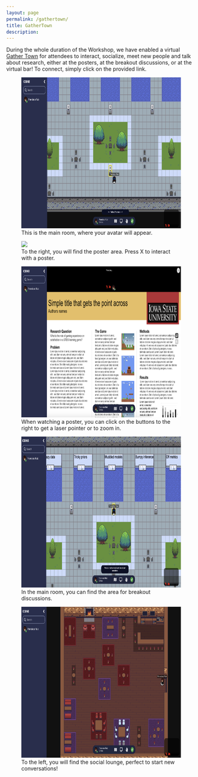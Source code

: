 ```yaml
---
layout: page
permalink: /gathertown/
title: GatherTown
description:
---
```


During the whole duration of the Workshop, we have enabled a virtual [Gather Town](
https://neurips.gather.town/app/5163xhrHdSWrUZsG/ICBINB) for attendees to interact, socialize, meet new people and talk about research, either at the posters, at the breakout discussions, or at the virtual bar! To connect, simply click on the provided link.

<figure> <img src="../assets/img/gathertown/01_main_room.png" height="400" /> <figcaption>This is the main room, where your avatar will appear.</figcaption> </figure>

<figure> <img src="../assets/img/gathertown/02_poster_room.png" height="400" /> <figcaption>To the right, you will find the poster area. Press X to interact with a poster.</figcaption></figure>

<figure> <img src="../assets/img/gathertown/04_poster.png" height="400" /> <figcaption>When watching a poster, you can click on the buttons to the right to get a laser pointer or to zoom in.</figcaption> </figure>

<figure> <img src="../assets/img/gathertown/05_breakout.png" height="400" /> <figcaption>In the main room, you can find the area for breakout discussions.</figcaption> </figure>

<figure> <img src="../assets/img/gathertown/06_bar.png" height="400" /> <figcaption>To the left, you will find the social lounge, perfect to start new conversations!</figcaption> </figure>

<!--<figure> <img src="../assets/img/gathertown/05_breakout.png" height="300" /> <figcaption>GatherTown environment for Breakouts</figcaption> </figure>-->

<!-- <figure> <img src="../assets/img/gathertown/03_poster_preview.png" height="400" /> <figcaption></figcaption> </figure> -->

<!-- GatherTown is a virtual environment where you will be able to interact through video and chat with other participants. -->
